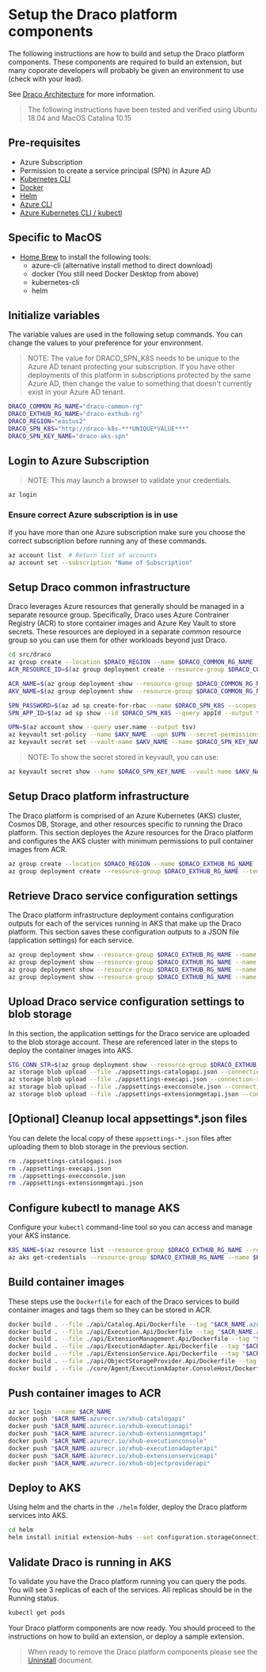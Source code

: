 # Setup the Draco platform components

The following instructions are how to build and setup the Draco platform components.  These components are required to build an extension, but many coporate developers will probably be given an environment to use (check with your lead).

See [Draco Architecture](../architecture/azure-architecture.md) for more information.

> The following instructions have been tested and verified using Ubuntu 18.04 and MacOS Catalina 10.15

## Pre-requisites

* Azure Subscription
* Permission to create a service principal (SPN) in Azure AD
* [Kubernetes CLI](https://kubernetes.io/docs/tasks/tools/install-kubectl/)
* [Docker](https://www.docker.com/products/docker-desktop)
* [Helm](https://github.com/helm/helm/releases)
* [Azure CLI](https://docs.microsoft.com/en-us/cli/azure/install-azure-cli)
* [Azure Kubernetes CLI / kubectl](https://docs.microsoft.com/en-us/cli/azure/aks?view=azure-cli-latest#az-aks-install-cli)

## Specific to MacOS

* [Home Brew](https://brew.sh/) to install the following tools:
  * azure-cli (alternative install method to direct download)
  * docker  (You still need Docker Desktop from above)
  * kubernetes-cli
  * helm

## Initialize variables

The variable values are used in the following setup commands.  You can change the values to your preference for your environment.

> NOTE: The value for DRACO_SPN_K8S needs to be unique to the Azure AD tenant protecting your subscription.  If you have other deployments of this platform in subscriptions protected by the same Azure AD, then change the value to something that doesn't currently exist in your Azure AD tenant.

```bash
DRACO_COMMON_RG_NAME="draco-common-rg"
DRACO_EXTHUB_RG_NAME="draco-exthub-rg"
DRACO_REGION="eastus2"
DRACO_SPN_K8S="http://draco-k8s-***UNIQUE*VALUE***" 
DRACO_SPN_KEY_NAME="draco-aks-spn" 
```

## Login to Azure Subscription

> NOTE: This may launch a browser to validate your credentials.

```bash
az login
```

### Ensure correct Azure subscription is in use

If you have more than one Azure subscription make sure you choose the correct subscription before running any of these commands.

```bash
az account list  # Return list of accounts
az account set --subscription "Name of Subscription"
```

## Setup Draco common infrastructure

Draco leverages Azure resources that generally should be managed in a separate resource group.  Specifically, Draco uses Azure Contrainer Registry (ACR) to store container images and Azure Key Vault to store secrets.  These resources are deployed in a separate _common_ resource group so you can use them for other workloads beyond just Draco.

```bash
cd src/draco
az group create --location $DRACO_REGION --name $DRACO_COMMON_RG_NAME
ACR_RESOURCE_ID=$(az group deployment create --resource-group $DRACO_COMMON_RG_NAME --template-file ./infra/ArmTemplate/common/common-deploy.json --query properties.outputs.acrResourceId.value --out tsv)

ACR_NAME=$(az group deployment show --resource-group $DRACO_COMMON_RG_NAME --name common-deploy --query properties.outputs.acrName.value --output tsv)
AKV_NAME=$(az group deployment show --resource-group $DRACO_COMMON_RG_NAME --name common-deploy --query properties.outputs.kvName.value --output tsv)

SPN_PASSWORD=$(az ad sp create-for-rbac --name $DRACO_SPN_K8S --scopes $ACR_RESOURCE_ID --role acrpull --query password --output tsv)
SPN_APP_ID=$(az ad sp show --id $DRACO_SPN_K8S --query appId --output tsv)

UPN=$(az account show --query user.name --output tsv)
az keyvault set-policy --name $AKV_NAME --upn $UPN --secret-permissions get list set
az keyvault secret set --vault-name $AKV_NAME --name $DRACO_SPN_KEY_NAME --value $SPN_PASSWORD
```

> NOTE: To show the secret stored in keyvault, you can use:
```bash
az keyvault secret show --name $DRACO_SPN_KEY_NAME --vault-name $AKV_NAME --query value --output tsv
```


## Setup Draco platform infrastructure

The Draco platform is comprised of an Azure Kubernetes (AKS) cluster, Cosmos DB, Storage, and other resources specific to running the Draco platform.  This section deployes the Azure resources for the Draco platform and configures the AKS cluster with minimum permissions to pull container images from ACR.

```bash
az group create --location $DRACO_REGION --name $DRACO_EXTHUB_RG_NAME
az group deployment create --resource-group $DRACO_EXTHUB_RG_NAME --template-file ./infra/ArmTemplate/exthub/exthub-deploy.json --parameters deployContainerInfrastructure=true aksServicePrincipalClientId=$SPN_APP_ID aksServicePrincipalClientSecret=$SPN_PASSWORD
 ```

## Retrieve Draco service configuration settings

The Draco platform infrastructure deployment contains configuration outputs for each of the services running in AKS that make up the Draco platform.  This section saves these configuration outputs to a JSON file (application settings) for each service.

```bash
az group deployment show --resource-group $DRACO_EXTHUB_RG_NAME --name exthub-deploy --query properties.outputs.catalogApiConfiguration.value > appsettings-catalogapi.json
az group deployment show --resource-group $DRACO_EXTHUB_RG_NAME --name exthub-deploy --query properties.outputs.extensionMgmtApiConfiguration.value > appsettings-extensionmgmtapi.json
az group deployment show --resource-group $DRACO_EXTHUB_RG_NAME --name exthub-deploy --query properties.outputs.executionConsoleConfiguration.value > appsettings-execconsole.json
az group deployment show --resource-group $DRACO_EXTHUB_RG_NAME --name exthub-deploy --query properties.outputs.executionApiConfiguration.value > appsettings-execapi.json
```

## Upload Draco service configuration settings to blob storage

In this section, the application settings for the Draco service are uploaded to the blob storage account.  These are referenced later in the steps to deploy the container images into AKS.

```bash
STG_CONN_STR=$(az group deployment show --resource-group $DRACO_EXTHUB_RG_NAME --name exthub-deploy --query properties.outputs.executionApiConfiguration.value.platforms.azure.objectStorage.blobStorage.storageAccount.connectionString --output tsv)
az storage blob upload --file ./appsettings-catalogapi.json --connection-string $STG_CONN_STR --container-name configuration --name appsettings-catalogapi.json
az storage blob upload --file ./appsettings-execapi.json --connection-string $STG_CONN_STR --container-name configuration --name appsettings-execapi.json
az storage blob upload --file ./appsettings-execconsole.json --connection-string $STG_CONN_STR --container-name configuration --name appsettings-execconsole.json
az storage blob upload --file ./appsettings-extensionmgmtapi.json --connection-string $STG_CONN_STR --container-name configuration --name appsettings-extensionmgmtapi.json
```

## [Optional] Cleanup local appsettings*.json files

You can delete the local copy of these `appsettings-*.json` files after uploading them to blob storage in the previous section.

```bash
rm ./appsettings-catalogapi.json
rm ./appsettings-execapi.json
rm ./appsettings-execconsole.json
rm ./appsettings-extensionmgmtapi.json
```

## Configure kubectl to manage AKS

Configure your `kubectl` command-line tool so you can access and manage your AKS instance.

```bash
K8S_NAME=$(az resource list --resource-group $DRACO_EXTHUB_RG_NAME --resource-type Microsoft.ContainerService/managedClusters --query '[0].name' --output tsv)
az aks get-credentials --resource-group $DRACO_EXTHUB_RG_NAME --name $K8S_NAME
```

## Build container images

These steps use the `Dockerfile` for each of the Draco services to build container images and tags them so they can be stored in ACR.

```bash
docker build . --file ./api/Catalog.Api/Dockerfile --tag "$ACR_NAME.azurecr.io/xhub-catalogapi:latest"
docker build . --file ./api/Execution.Api/Dockerfile --tag "$ACR_NAME.azurecr.io/xhub-executionapi:latest"
docker build . --file ./api/ExtensionManagement.Api/Dockerfile --tag "$ACR_NAME.azurecr.io/xhub-extensionmgmtapi:latest"
docker build . --file ./api/ExecutionAdapter.Api/Dockerfile --tag "$ACR_NAME.azurecr.io/xhub-executionadapterapi:latest"
docker build . --file ./api/ExtensionService.Api/Dockerfile --tag "$ACR_NAME.azurecr.io/xhub-extensionserviceapi:latest"
docker build . --file ./api/ObjectStorageProvider.Api/Dockerfile --tag "$ACR_NAME.azurecr.io/xhub-objectproviderapi:latest"
docker build . --file ./core/Agent/ExecutionAdapter.ConsoleHost/Dockerfile --tag "$ACR_NAME.azurecr.io/xhub-executionconsole:latest"
```

## Push container images to ACR

```bash
az acr login --name $ACR_NAME
docker push "$ACR_NAME.azurecr.io/xhub-catalogapi"
docker push "$ACR_NAME.azurecr.io/xhub-executionapi"
docker push "$ACR_NAME.azurecr.io/xhub-extensionmgmtapi"
docker push "$ACR_NAME.azurecr.io/xhub-executionconsole"
docker push "$ACR_NAME.azurecr.io/xhub-executionadapterapi"
docker push "$ACR_NAME.azurecr.io/xhub-extensionserviceapi"
docker push "$ACR_NAME.azurecr.io/xhub-objectproviderapi"
```

## Deploy to AKS

Using helm and the charts in the `./helm` folder, deploy the Draco platform services into AKS.

```bash
cd helm
helm install initial extension-hubs --set configuration.storageConnectionString="$STG_CONN_STR" --set images.repository="$ACR_NAME.azurecr.io"
```

## Validate Draco is running in AKS

To validate you have the Draco platform running you can query the pods.  You will see 3 replicas of each of the services.  All replicas should be in the Running status.

```bash
kubectl get pods  
```

Your Draco platform components are now ready.  You should proceed to the instructions on how to build an extension, or deploy a sample extension.

> When ready to remove the Draco platform components please see the [Uninstall](UNINSTALL.md) document.
